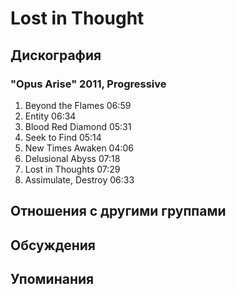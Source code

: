 # Lost in Thought



## Дискография

### "Opus Arise" 2011, Progressive

1.	 Beyond the Flames	06:59
2.	 Entity	06:34
3.	 Blood Red Diamond	05:31
4.	 Seek to Find	05:14
5.	 New Times Awaken	04:06
6.	 Delusional Abyss	07:18
7.	 Lost in Thoughts	07:29
8.	 Assimulate, Destroy	06:33


## Отношения с другими группами


## Обсуждения


## Упоминания

